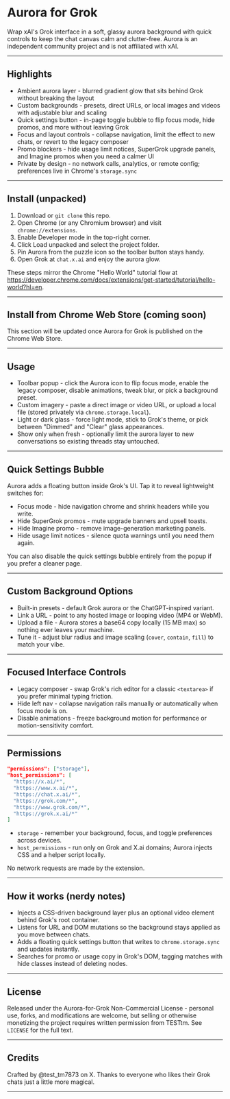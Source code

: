 # Aurora for Grok

Wrap xAI's Grok interface in a soft, glassy aurora background with quick controls to keep the chat canvas calm and clutter-free. Aurora is an independent community project and is not affiliated with xAI.

---

## Highlights

- Ambient aurora layer - blurred gradient glow that sits behind Grok without breaking the layout
- Custom backgrounds - presets, direct URLs, or local images and videos with adjustable blur and scaling
- Quick settings button - in-page toggle bubble to flip focus mode, hide promos, and more without leaving Grok
- Focus and layout controls - collapse navigation, limit the effect to new chats, or revert to the legacy composer
- Promo blockers - hide usage limit notices, SuperGrok upgrade panels, and Imagine promos when you need a calmer UI
- Private by design - no network calls, analytics, or remote config; preferences live in Chrome's `storage.sync`

---

## Install (unpacked)

1. Download or `git clone` this repo.
2. Open Chrome (or any Chromium browser) and visit `chrome://extensions`.
3. Enable Developer mode in the top-right corner.
4. Click Load unpacked and select the project folder.
5. Pin Aurora from the puzzle icon so the toolbar button stays handy.
6. Open Grok at `chat.x.ai` and enjoy the aurora glow.

These steps mirror the Chrome "Hello World" tutorial flow at <https://developer.chrome.com/docs/extensions/get-started/tutorial/hello-world?hl=en>.

---

## Install from Chrome Web Store (coming soon)

This section will be updated once Aurora for Grok is published on the Chrome Web Store.

---

## Usage

- Toolbar popup - click the Aurora icon to flip focus mode, enable the legacy composer, disable animations, tweak blur, or pick a background preset.
- Custom imagery - paste a direct image or video URL, or upload a local file (stored privately via `chrome.storage.local`).
- Light or dark glass - force light mode, stick to Grok's theme, or pick between "Dimmed" and "Clear" glass appearances.
- Show only when fresh - optionally limit the aurora layer to new conversations so existing threads stay untouched.

---

## Quick Settings Bubble

Aurora adds a floating button inside Grok's UI. Tap it to reveal lightweight switches for:

- Focus mode - hide navigation chrome and shrink headers while you write.
- Hide SuperGrok promos - mute upgrade banners and upsell toasts.
- Hide Imagine promo - remove image-generation marketing panels.
- Hide usage limit notices - silence quota warnings until you need them again.

You can also disable the quick settings bubble entirely from the popup if you prefer a cleaner page.

---

## Custom Background Options

- Built-in presets - default Grok aurora or the ChatGPT-inspired variant.
- Link a URL - point to any hosted image or looping video (MP4 or WebM).
- Upload a file - Aurora stores a base64 copy locally (15 MB max) so nothing ever leaves your machine.
- Tune it - adjust blur radius and image scaling (`cover`, `contain`, `fill`) to match your vibe.

---

## Focused Interface Controls

- Legacy composer - swap Grok's rich editor for a classic `<textarea>` if you prefer minimal typing friction.
- Hide left nav - collapse navigation rails manually or automatically when focus mode is on.
- Disable animations - freeze background motion for performance or motion-sensitivity comfort.

---

## Permissions

```json
"permissions": ["storage"],
"host_permissions": [
  "https://x.ai/*",
  "https://www.x.ai/*",
  "https://chat.x.ai/*",
  "https://grok.com/*",
  "https://www.grok.com/*",
  "https://grok.x.ai/*"
]
```

- `storage` - remember your background, focus, and toggle preferences across devices.
- `host_permissions` - run only on Grok and X.ai domains; Aurora injects CSS and a helper script locally.

No network requests are made by the extension.

---

## How it works (nerdy notes)

- Injects a CSS-driven background layer plus an optional video element behind Grok's root container.
- Listens for URL and DOM mutations so the background stays applied as you move between chats.
- Adds a floating quick settings button that writes to `chrome.storage.sync` and updates instantly.
- Searches for promo or usage copy in Grok's DOM, tagging matches with hide classes instead of deleting nodes.

---

## License

Released under the Aurora-for-Grok Non-Commercial License - personal use, forks, and modifications are welcome, but selling or otherwise monetizing the project requires written permission from TESTtm. See `LICENSE` for the full text.

---

## Credits

Crafted by @test_tm7873 on X. Thanks to everyone who likes their Grok chats just a little more magical.

---
